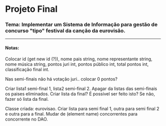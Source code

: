 # Projeto Final

### Tema: Implementar um Sistema de Informação para gestão de concurso "tipo" festival da canção da eurovisão.

---

#### Notas:

Colocar id (get new id (?)), nome pais string, nome representante string, nome música string, pontos juri int, pontos público int, total pontos int, classificação final int.

Nas semi-finais não há votação juri.. colocar 0 pontos?

Criar lista1 semi-final 1, lista2 semi-final 2. Apagar da listas das semi-finais os paises eliminados. Criar lista da final? É possível ser feito isto? Se não, fazer só lista da final.

Classe criada: eurovisao. Criar lista para semi final 1, outra para semi final 2 e outra para a final.
Mudar de (element name) concorrentes para concorrente no DAO.
